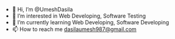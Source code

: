 - 👋 Hi, I’m @UmeshDasila
- 👀 I’m interested in Web Developing, Software Testing
- 🌱 I’m currently learning Web Developing, Software Developing
- 📫 How to reach me dasilaumesh987@gmail.com

<!---
UmeshDasila/UmeshDasila is a ✨ special ✨ repository because its `README.md` (this file) appears on your GitHub profile.
You can click the Preview link to take a look at your changes.
--->
